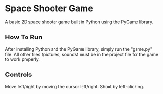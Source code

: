 # Space Shooter Game
A basic 2D space shooter game built in Python using the PyGame library.
## How To Run
After installing Python and the PyGame library, simply run the "game.py" file. All other files (pictures, sounds) must be in the project file for the game to work properly.
## Controls
Move left/right by moving the cursor left/right. Shoot by left-clicking.
